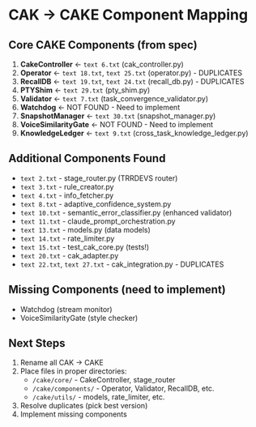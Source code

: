# CAK → CAKE Component Mapping

## Core CAKE Components (from spec)
1. **CakeController** ← `text 6.txt` (cak_controller.py)
2. **Operator** ← `text 18.txt`, `text 25.txt` (operator.py) - DUPLICATES
3. **RecallDB** ← `text 19.txt`, `text 24.txt` (recall_db.py) - DUPLICATES  
4. **PTYShim** ← `text 29.txt` (pty_shim.py)
5. **Validator** ← `text 7.txt` (task_convergence_validator.py)
6. **Watchdog** ← NOT FOUND - Need to implement
7. **SnapshotManager** ← `text 30.txt` (snapshot_manager.py)
8. **VoiceSimilarityGate** ← NOT FOUND - Need to implement
9. **KnowledgeLedger** ← `text 9.txt` (cross_task_knowledge_ledger.py)

## Additional Components Found
- `text 2.txt` - stage_router.py (TRRDEVS router)
- `text 3.txt` - rule_creator.py 
- `text 4.txt` - info_fetcher.py
- `text 8.txt` - adaptive_confidence_system.py
- `text 10.txt` - semantic_error_classifier.py (enhanced validator)
- `text 11.txt` - claude_prompt_orchestration.py
- `text 13.txt` - models.py (data models)
- `text 14.txt` - rate_limiter.py
- `text 15.txt` - test_cak_core.py (tests!)
- `text 20.txt` - cak_adapter.py
- `text 22.txt`, `text 27.txt` - cak_integration.py - DUPLICATES

## Missing Components (need to implement)
- Watchdog (stream monitor)
- VoiceSimilarityGate (style checker)

## Next Steps
1. Rename all CAK → CAKE
2. Place files in proper directories:
   - `/cake/core/` - CakeController, stage_router
   - `/cake/components/` - Operator, Validator, RecallDB, etc.
   - `/cake/utils/` - models, rate_limiter, etc.
3. Resolve duplicates (pick best version)
4. Implement missing components